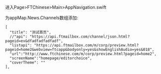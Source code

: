 进入Page>FTChinese>Main>AppNavigation.swift

为appMap.News.Channels数组添加:
```
[
  "title": "测试首页",
  //"api": "https://api.ftmailbox.com/channel/json.html?pageid=ev&dfadfadfadfadf",
  "listapi": "https://api.ftmailbox.com/m/corp/preview.html?pageid=home2&webview=ftcapp&bodyonly=yes&showEnglishAudio=yes&018",
  "url":"http://www.ftchinese.com/m/corp/preview.html?pageid=home2",
  "screenName":"homepage/editorchoice",
  "coverTheme": ""
],
```
